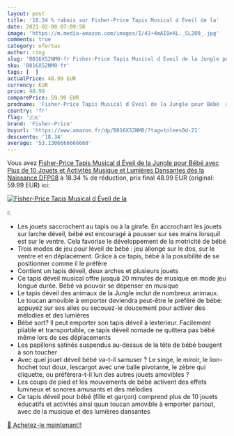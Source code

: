 ```yaml
---
layout: post
title: '18.34 % rabais sur Fisher-Price Tapis Musical d Éveil de la'
date: 2021-02-08 07:09:58
image: 'https://m.media-amazon.com/images/I/41+4mAI8eXL._SL200_.jpg'
comments: true
category: ofertas
author: ring
slug: 'B016XS2NM0-fr Fisher-Price Tapis Musical d Éveil de la Jungle pour Bébé...'
sku: 'B016XS2NM0-fr'
tags: [  ]
actualPrice: 48.99 EUR
currency: EUR
price: 48.99
comparePrice: 59.99 EUR
prodname: 'Fisher-Price Tapis Musical d Éveil de la Jungle pour Bébé  avec Plus de 10 Jouets et Activités  Musique et Lumières Dansantes  dès la Naissance  DFP08'
country: 'fr'
flag: '🇫🇷'
brand: 'Fisher-Price'
buyurl: 'https://www.amazon.fr/dp/B016XS2NM0/?tag=tolees0d-21'
descuento: '18.34'
average: '53.1306666666668'
---
```


Vous avez [Fisher-Price Tapis Musical d Éveil de la Jungle pour Bébé  avec Plus de 10 Jouets et Activités  Musique et Lumières Dansantes  dès la Naissance  DFP08](https://www.amazon.fr/dp/B016XS2NM0/?tag=tolees0d-21)  à  18.34 % de réduction, prix final  48.99 EUR (original: 59.99 EUR) ici:

[![Fisher-Price Tapis Musical d Éveil de la](https://m.media-amazon.com/images/I/41+4mAI8eXL._SL200_.jpg)](https://www.amazon.fr/dp/B016XS2NM0/?tag=tolees0d-21)

ℹ️:

- Les jouets saccrochent au tapis ou à la girafe. En accrochant les jouets sur larche déveil, bébé est encouragé à pousser sur ses mains lorsquil est sur le ventre. Cela favorise le développement de la motricité de bébé
- Trois modes de jeu pour léveil de bébé : jeu allongé sur le dos, sur le ventre et en déplacement. Grâce à ce tapis, bébé à la possibilité de se positionner comme il le préfère
- Contient un tapis déveil, deux arches et plusieurs jouets
- Ce tapis déveil musical offre jusquà 20 minutes de musique en mode jeu longue durée. Bébé va pouvoir se dépenser en musique
- Le tapis déveil des animaux de la Jungle inclut de nombreux animaux. Le toucan amovible à emporter deviendra peut-être le préféré de bébé: appuyez sur ses ailes ou secouez-le doucement pour activer des mélodies et des lumières
- Bébé sort? Il peut emporter son tapis déveil à lexterieur. Facilement pliable et transportable, ce tapis déveil nomade ne quittera pas bébé même lors de ses déplacements
- Les papillons satinés suspendus au-dessus de la tête de bébé bougent à son toucher
- Avec quel jouet déveil bébé va-t-il samuser ? Le singe, le miroir, le lion-hochet tout doux, lescargot avec une balle pivotante, le zèbre qui cliquette, ou préfèrera-t-il lun des autres jouets amovibles ?
- Les coups de pied et les mouvements de bébé activent des effets lumineux et sonores amusants et des mélodies
- Ce tapis déveil pour bébé (fille et garçon) comprend plus de 10 jouets éducatifs et activités ainsi quun toucan amovible à emporter partout, avec de la musique et des lumières dansantes

[🛒 Achetez-le maintenant!!](https://www.amazon.fr/dp/B016XS2NM0/?tag=tolees0d-21)
